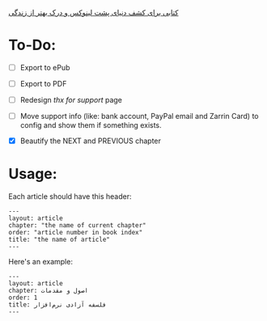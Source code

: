 [کتابی برای کشف دنیای پشت لینوکس و درک بهتر از زندگی](http://www.linuxbook.ir)


# To-Do:
- [ ] Export to ePub
- [ ] Export to PDF
- [ ] Redesign _thx for support_ page
- [ ] Move support info (like: bank account, PayPal email and Zarrin Card) to config and show them if something exists.
- [x] Beautify the NEXT and PREVIOUS chapter



# Usage:
Each article should have this header:
```efwwq
---
layout: article
chapter: "the name of current chapter"
order: "article number in book index"
title: "the name of article"
---
```
Here's an example:
```
---
layout: article
chapter: اصول و مقدمات
order: 1
title: فلسفه آزادی نرم‌افزار
---
```
